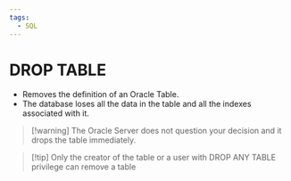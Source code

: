 ```yaml
---
tags:
  - SQL
---
```

# DROP TABLE
- Removes the definition of an Oracle Table.
- The database loses all the data in the table and all the indexes associated with it.

>[!warning] The Oracle Server does not question your decision and it drops the table immediately.

>[!tip] Only the creator of the table or a user with DROP ANY TABLE privilege can remove a table




